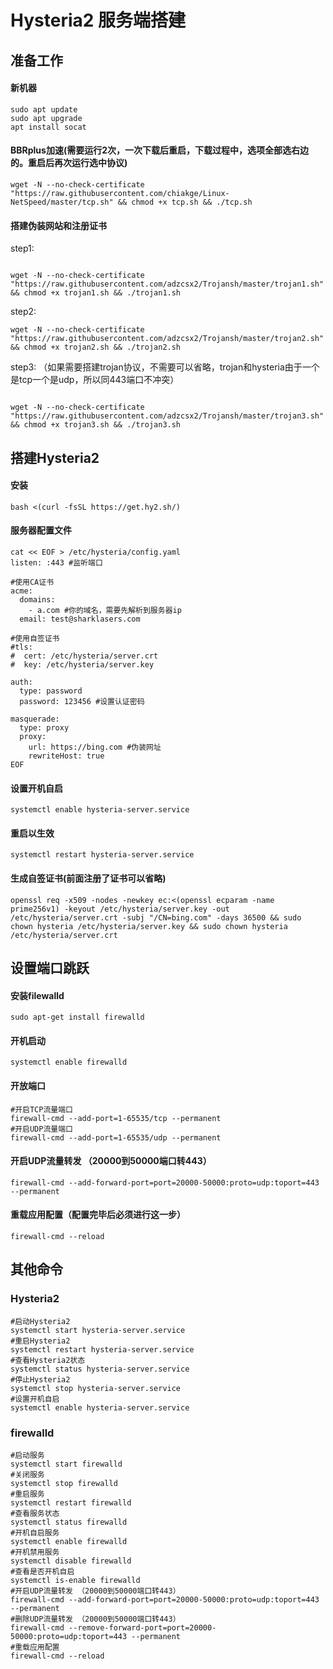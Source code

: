 # Hysteria2 服务端搭建

## 准备工作

#### 新机器
```
sudo apt update
sudo apt upgrade
apt install socat 
```

#### BBRplus加速(需要运行2次，一次下载后重启，下载过程中，选项全部选右边的。重启后再次运行选中协议)
```
wget -N --no-check-certificate "https://raw.githubusercontent.com/chiakge/Linux-NetSpeed/master/tcp.sh" && chmod +x tcp.sh && ./tcp.sh
```
#### 搭建伪装网站和注册证书
step1:
```

wget -N --no-check-certificate "https://raw.githubusercontent.com/adzcsx2/Trojansh/master/trojan1.sh" && chmod +x trojan1.sh && ./trojan1.sh
```

step2:
```
wget -N --no-check-certificate "https://raw.githubusercontent.com/adzcsx2/Trojansh/master/trojan2.sh" && chmod +x trojan2.sh && ./trojan2.sh
```
step3: （如果需要搭建trojan协议，不需要可以省略，trojan和hysteria由于一个是tcp一个是udp，所以同443端口不冲突）
```

wget -N --no-check-certificate "https://raw.githubusercontent.com/adzcsx2/Trojansh/master/trojan3.sh" && chmod +x trojan3.sh && ./trojan3.sh
```
## 搭建Hysteria2

#### 安装
```
bash <(curl -fsSL https://get.hy2.sh/)
```

####  服务器配置文件
```
cat << EOF > /etc/hysteria/config.yaml
listen: :443 #监听端口

#使用CA证书
acme:
  domains:
    - a.com #你的域名，需要先解析到服务器ip
  email: test@sharklasers.com

#使用自签证书
#tls:
#  cert: /etc/hysteria/server.crt
#  key: /etc/hysteria/server.key

auth:
  type: password
  password: 123456 #设置认证密码
  
masquerade:
  type: proxy
  proxy:
    url: https://bing.com #伪装网址
    rewriteHost: true
EOF
```

#### 设置开机自启
```
systemctl enable hysteria-server.service
```

#### 重启以生效
```
systemctl restart hysteria-server.service
```

#### 生成自签证书(前面注册了证书可以省略)

```
openssl req -x509 -nodes -newkey ec:<(openssl ecparam -name prime256v1) -keyout /etc/hysteria/server.key -out /etc/hysteria/server.crt -subj "/CN=bing.com" -days 36500 && sudo chown hysteria /etc/hysteria/server.key && sudo chown hysteria /etc/hysteria/server.crt
```

## 设置端口跳跃

#### 安装filewalld
```
sudo apt-get install firewalld
```
#### 开机启动
```
systemctl enable firewalld
```

#### 开放端口
```
#开启TCP流量端口
firewall-cmd --add-port=1-65535/tcp --permanent
#开启UDP流量端口
firewall-cmd --add-port=1-65535/udp --permanent
```

#### 开启UDP流量转发 （20000到50000端口转443）
```
firewall-cmd --add-forward-port=port=20000-50000:proto=udp:toport=443 --permanent
```

#### 重载应用配置（配置完毕后必须进行这一步）
```
firewall-cmd --reload
```


## 其他命令
### Hysteria2
```
#启动Hysteria2
systemctl start hysteria-server.service
#重启Hysteria2
systemctl restart hysteria-server.service
#查看Hysteria2状态
systemctl status hysteria-server.service
#停止Hysteria2
systemctl stop hysteria-server.service
#设置开机自启
systemctl enable hysteria-server.service
```
### firewalld
```
#启动服务
systemctl start firewalld
#关闭服务
systemctl stop firewalld
#重启服务
systemctl restart firewalld
#查看服务状态
systemctl status firewalld
#开机自启服务
systemctl enable firewalld
#开机禁用服务
systemctl disable firewalld
#查看是否开机自启
systemctl is-enable firewalld
#开启UDP流量转发 （20000到50000端口转443）
firewall-cmd --add-forward-port=port=20000-50000:proto=udp:toport=443 --permanent
#删除UDP流量转发 （20000到50000端口转443）
firewall-cmd --remove-forward-port=port=20000-50000:proto=udp:toport=443 --permanent
#重载应用配置
firewall-cmd --reload
```
